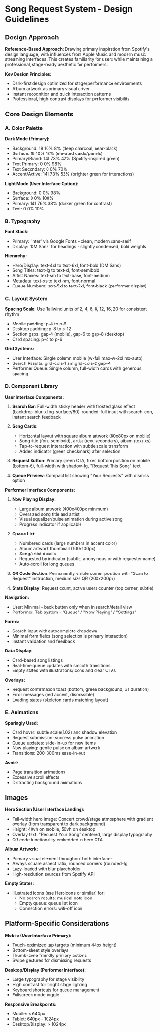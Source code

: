 # Song Request System - Design Guidelines

## Design Approach
**Reference-Based Approach**: Drawing primary inspiration from Spotify's design language, with influences from Apple Music and modern music streaming interfaces. This creates familiarity for users while maintaining a professional, stage-ready aesthetic for performers.

**Key Design Principles:**
- Dark-first design optimized for stage/performance environments
- Album artwork as primary visual driver
- Instant recognition and quick interaction patterns
- Professional, high-contrast displays for performer visibility

## Core Design Elements

### A. Color Palette

**Dark Mode (Primary):**
- Background: 18 10% 8% (deep charcoal, near-black)
- Surface: 18 10% 12% (elevated cards/panels)
- Primary/Brand: 141 73% 42% (Spotify-inspired green)
- Text Primary: 0 0% 98%
- Text Secondary: 0 0% 70%
- Accent/Active: 141 73% 52% (brighter green for interactions)

**Light Mode (User Interface Option):**
- Background: 0 0% 98%
- Surface: 0 0% 100%
- Primary: 141 76% 38% (darker green for contrast)
- Text: 0 0% 10%

### B. Typography

**Font Stack:**
- Primary: 'Inter' via Google Fonts - clean, modern sans-serif
- Display: 'DM Sans' for headings - slightly condensed, bold weights

**Hierarchy:**
- Hero/Display: text-4xl to text-6xl, font-bold (DM Sans)
- Song Titles: text-lg to text-xl, font-semibold
- Artist Names: text-sm to text-base, font-medium
- Metadata: text-xs to text-sm, font-normal
- Queue Numbers: text-5xl to text-7xl, font-black (performer display)

### C. Layout System

**Spacing Scale**: Use Tailwind units of 2, 4, 6, 8, 12, 16, 20 for consistent rhythm
- Mobile padding: p-4 to p-6
- Desktop padding: p-8 to p-12
- Section gaps: gap-4 (mobile), gap-6 to gap-8 (desktop)
- Card spacing: p-4 to p-6

**Grid Systems:**
- User Interface: Single column mobile (w-full max-w-2xl mx-auto)
- Search Results: grid-cols-1 sm:grid-cols-2 gap-4
- Performer Queue: Single column, full-width cards with generous spacing

### D. Component Library

**User Interface Components:**

1. **Search Bar**: Full-width sticky header with frosted glass effect (backdrop-blur-xl bg-surface/80), rounded-full input with search icon, instant search feedback

2. **Song Cards**: 
   - Horizontal layout with square album artwork (80x80px on mobile)
   - Song title (font-semibold), artist (text-secondary), album (text-xs)
   - Tap-to-request interaction with subtle scale transform
   - Added indicator (green checkmark) after selection

3. **Request Button**: Primary green CTA, fixed bottom position on mobile (bottom-6), full-width with shadow-lg, "Request This Song" text

4. **Queue Preview**: Compact list showing "Your Requests" with dismiss option

**Performer Interface Components:**

1. **Now Playing Display**: 
   - Large album artwork (400x400px minimum)
   - Oversized song title and artist
   - Visual equalizer/pulse animation during active song
   - Progress indicator if applicable

2. **Queue List**: 
   - Numbered cards (large numbers in accent color)
   - Album artwork thumbnail (100x100px)
   - Song/artist details
   - Requested by indicator (subtle, anonymous or with requester name)
   - Auto-scroll for long queues

3. **QR Code Section**: Permanently visible corner position with "Scan to Request" instruction, medium size QR (200x200px)

4. **Stats Display**: Request count, active users counter (top corner, subtle)

**Navigation:**
- User: Minimal - back button only when in search/detail view
- Performer: Tab system - "Queue" / "Now Playing" / "Settings"

**Forms:**
- Search input with autocomplete dropdown
- Minimal form fields (song selection is primary interaction)
- Instant validation and feedback

**Data Display:**
- Card-based song listings
- Real-time queue updates with smooth transitions
- Empty states with illustrations/icons and clear CTAs

**Overlays:**
- Request confirmation toast (bottom, green background, 3s duration)
- Error messages (red accent, dismissible)
- Loading states (skeleton cards matching layout)

### E. Animations

**Sparingly Used:**
- Card hover: subtle scale(1.02) and shadow elevation
- Request submission: success pulse animation
- Queue updates: slide-in-up for new items
- Now playing: gentle pulse on album artwork
- Transitions: 200-300ms ease-in-out

**Avoid:**
- Page transition animations
- Excessive scroll effects
- Distracting background animations

## Images

**Hero Section (User Interface Landing):**
- Full-width hero image: Concert crowd/stage atmosphere with gradient overlay (from transparent to dark background)
- Height: 40vh on mobile, 50vh on desktop
- Overlay text: "Request Your Song" centered, large display typography
- QR code functionality embedded in hero CTA

**Album Artwork:**
- Primary visual element throughout both interfaces
- Always square aspect ratio, rounded corners (rounded-lg)
- Lazy-loaded with blur placeholder
- High-resolution sources from Spotify API

**Empty States:**
- Illustrated icons (use Heroicons or similar) for:
  - No search results: musical note icon
  - Empty queue: queue list icon
  - Connection errors: wifi-off icon

## Platform-Specific Considerations

**Mobile (User Interface Primary):**
- Touch-optimized tap targets (minimum 44px height)
- Bottom-sheet style overlays
- Thumb-zone friendly primary actions
- Swipe gestures for dismissing requests

**Desktop/Display (Performer Interface):**
- Large typography for stage visibility
- High contrast for bright stage lighting
- Keyboard shortcuts for queue management
- Fullscreen mode toggle

**Responsive Breakpoints:**
- Mobile: < 640px
- Tablet: 640px - 1024px  
- Desktop/Display: > 1024px